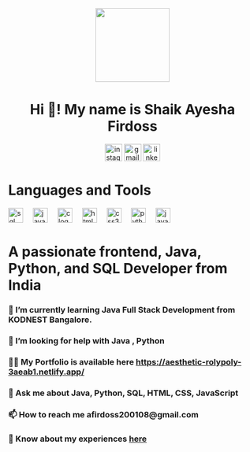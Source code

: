 <div align="center">
    <img height="150" src="https://camo.githubusercontent.com/62da68eb62b1e5f175f7d1f0191dd89a653d7908feb22d37d4a0ab07365d6791/68747470733a2f2f6d656469612e67697068792e636f6d2f6d656469612f4d3967624264396e6244724f5475314d71782f67697068792e676966"  />
  </div>
<h1 align="center ">Hi 👋! My name is Shaik Ayesha Firdoss </h1>
<div align="center">
    <img src="https://img.shields.io/static/v1?message=Instagram&logo=instagram&label=&color=E4405F&logoColor=white&labelColor=&style=for-the-badge" height="35" alt="instagram logo" />
    <img src="https://img.shields.io/static/v1?message=Gmail&logo=gmail&label=&color=D14836&logoColor=white&labelColor=&style=for-the-badge" height="35" alt="gmail logo"  />
    <img src="https://img.shields.io/static/v1?message=LinkedIn&logo=linkedin&label=&color=0077B5&logoColor=white&labelColor=&style=for-the-badge" height="35" alt="linkedin logo"/>
</div>
  

<div align="left">
<h1>Languages and Tools</h1>
  <img src="https://encrypted-tbn0.gstatic.com/images?q=tbn:ANd9GcQA1uFsJtU3AiSYk-Di-pOSFO_EiwEvidll3Q&usqp=CAU" height="30" alt="sql logo"  />
  <img width="12" />
  <img src="https://thumbs.dreamstime.com/b/java-logo-vector-design-commercial-brand-trademark-118452997.jpg" height="30" alt="java logo"  />
  <img width="12" />
  <img src="https://i.pinimg.com/originals/6e/46/e7/6e46e7dbe2bb73dacc055e5dbd85c3ad.png" height="30" alt="c logo"  />
  <img width="12" />
  <img src="https://cdn.jsdelivr.net/gh/devicons/devicon/icons/html5/html5-original.svg" height="30" alt="html5 logo"  />
  <img width="12" />
  <img src="https://cdn.jsdelivr.net/gh/devicons/devicon/icons/css3/css3-original.svg" height="30" alt="css3 logo"  />
  <img width="12" />
  <img src="https://cdn.jsdelivr.net/gh/devicons/devicon/icons/python/python-original.svg" height="30" alt="python logo"  />
  <img width="12" />
  <img src="https://cdn.jsdelivr.net/gh/devicons/devicon/icons/javascript/javascript-original.svg" height="30" alt="javascript logo"  />
  <img width="12" />
</div>

<h1 align="left">A passionate frontend, Java, Python, and SQL Developer from India</h1>

<h3 align="left">
    🌱 I’m currently learning Java Full Stack Development from KODNEST Bangalore.
</h3>

<h3 align="left">
    🤝 I’m looking for help with Java , Python 
</h3>

<h3 align="left">
    👨‍💻 My Portfolio is available here <a href="https://aesthetic-rolypoly-3aeab1.netlify.app/" target="_blank">https://aesthetic-rolypoly-3aeab1.netlify.app/</a>
</h3>

<h3 align="left">
    💬 Ask me about Java, Python, SQL, HTML, CSS, JavaScript
</h3>

<h3 align="left">
    📫 How to reach me afirdoss200108@gmail.com
</h3>

<h3 align="left">
    📄 Know about my experiences <a href="https://drive.google.com/file/d/1Mmql9ZVOwWUNltCe7VgC4vb7rzTbWp8i/view?usp=sharing" target="_blank">here</a>
</h3>


